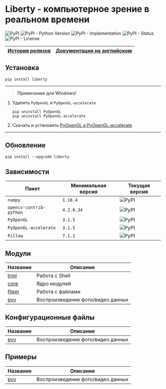 # Liberty - компьютерное зрение в реальном времени

![PyPI](https://img.shields.io/pypi/v/liberty)
![PyPI - Python Version](https://img.shields.io/pypi/pyversions/liberty)
![PyPI - Implementation](https://img.shields.io/pypi/implementation/liberty)
![PyPI - Status](https://img.shields.io/pypi/status/liberty)
![PyPI - License](https://img.shields.io/pypi/l/liberty)

| [История релизов](https://github.com/DmitryRyumin/PVV/blob/master/NOTES_RU.md) | [Документация на английском](https://github.com/DmitryRyumin/PVV/blob/master/README.md) |
| --- | --- |

## Установка

```shell script
pip install liberty
```

---

>  **Примечание для Windows!**

1. Удалить `PyOpenGL` и `PyOpenGL-accelerate`

    ```shell script
    pip uninstall PyOpenGL
    pip uninstall PyOpenGL-accelerate
    ```

2. Скачать и установить [PyOpenGL и PyOpenGL-accelerate](https://www.lfd.uci.edu/~gohlke/pythonlibs/#pyopengl)

---

## Обновление

```shell script
pip install --upgrade liberty
```

## Зависимости

| Пакет | Минимальная версия | Текущая версия |
| ----- | ------------------ | -------------- |
`numpy` | `1.18.4` | ![PyPI](https://img.shields.io/pypi/v/numpy) |
`opencv-contrib-python` | `4.2.0.34` | ![PyPI](https://img.shields.io/pypi/v/opencv-contrib-python) |
`PyOpenGL` | `3.1.5` | ![PyPI](https://img.shields.io/pypi/v/PyOpenGL) |
`PyOpenGL-accelerate` | `3.1.5` | ![PyPI](https://img.shields.io/pypi/v/PyOpenGL-accelerate) |
`Pillow` | `7.1.2` | ![PyPI](https://img.shields.io/pypi/v/Pillow) |

## Модули

| Название | Описание |
| -------- | -------- |
| [trml](https://github.com/DmitryRyumin/pkgs/tree/master/trml) | Работа с Shell |
| [core](https://github.com/DmitryRyumin/pkgs/tree/master/core2pkgs) | Ядро модулей |
| [filem](https://github.com/DmitryRyumin/pkgs/tree/master/filem) | Работа с файлами |
| [pvv](https://github.com/DmitryRyumin/pkgs/tree/master/pvv) | Воспроизведение фото/видео данных |

## Конфигурационные файлы

| Название | Описание |
| -------- | -------- |
| [pvv](https://github.com/DmitryRyumin/pkgs/tree/master/pvv) | Воспроизведение фото/видео данных |

## Примеры

| Название | Описание |
| -------- | -------- |
| [pvv](https://github.com/DmitryRyumin/pkgs/tree/master/pvv) | Воспроизведение фото/видео данных |